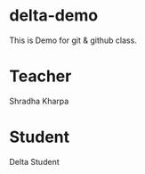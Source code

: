 # delta-demo
This is Demo for git &amp; github class.

# Teacher
Shradha Kharpa

# Student
Delta Student